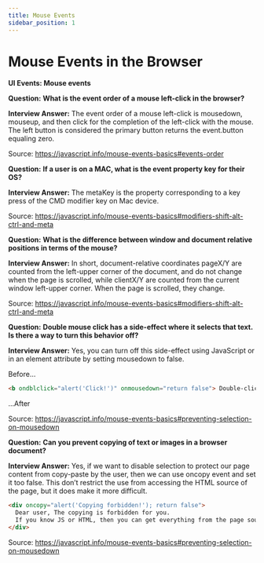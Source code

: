 ```yaml
---
title: Mouse Events
sidebar_position: 1
---
```


# Mouse Events in the Browser

**UI Events: Mouse events**

**Question:** **What is the event order of a mouse left-click in the browser?**

**Interview Answer:** The event order of a mouse left-click is mousedown, mouseup, and then click for the completion of the left-click with the mouse. The left button is considered the primary button returns the event.button equaling zero.

Source: <https://javascript.info/mouse-events-basics#events-order>

**Question:** **If a user is on a MAC, what is the event property key for their OS?**

**Interview Answer:** The metaKey is the property corresponding to a key press of the CMD modifier key on Mac device.

Source: <https://javascript.info/mouse-events-basics#modifiers-shift-alt-ctrl-and-meta>

**Question:** **What is the difference between window and document relative positions in terms of the mouse?**

**Interview Answer:** In short, document-relative coordinates pageX/Y are counted from the left-upper corner of the document, and do not change when the page is scrolled, while clientX/Y are counted from the current window left-upper corner. When the page is scrolled, they change.

Source: <https://javascript.info/mouse-events-basics#modifiers-shift-alt-ctrl-and-meta>

**Question:** **Double mouse click has a side-effect where it selects that text. Is there a way to turn this behavior off?**

**Interview Answer:** Yes, you can turn off this side-effect using JavaScript or in an element attribute by setting mousedown to false.

Before...

```html
<b ondblclick="alert('Click!')" onmousedown="return false"> Double-click me </b>
```

...After

Source: <https://javascript.info/mouse-events-basics#preventing-selection-on-mousedown>

**Question:** **Can you prevent copying of text or images in a browser document?**

**Interview Answer:** Yes, if we want to disable selection to protect our page content from copy-paste by the user, then we can use oncopy event and set it too false. This don’t restrict the use from accessing the HTML source of the page, but it does make it more difficult.

```html
<div oncopy="alert('Copying forbidden!'); return false">
  Dear user, The copying is forbidden for you.
  If you know JS or HTML, then you can get everything from the page source though.
</div>
```

Source: <https://javascript.info/mouse-events-basics#preventing-selection-on-mousedown>
